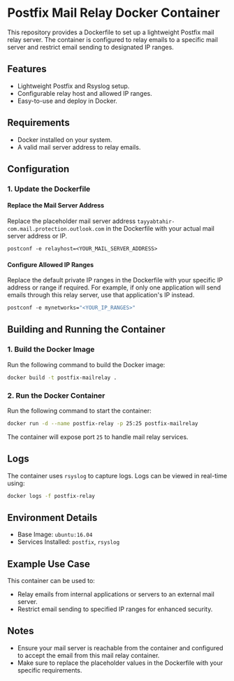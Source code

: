 # Postfix Mail Relay Docker Container

This repository provides a Dockerfile to set up a lightweight Postfix mail relay server. The container is configured to relay emails to a specific mail server and restrict email sending to designated IP ranges.

## Features
- Lightweight Postfix and Rsyslog setup.
- Configurable relay host and allowed IP ranges.
- Easy-to-use and deploy in Docker.

## Requirements
- Docker installed on your system.
- A valid mail server address to relay emails.

## Configuration

### 1. Update the Dockerfile

#### Replace the Mail Server Address
Replace the placeholder mail server address `tayyabtahir-com.mail.protection.outlook.com` in the Dockerfile with your actual mail server address or IP.

```dockerfile
postconf -e relayhost=<YOUR_MAIL_SERVER_ADDRESS>
```

#### Configure Allowed IP Ranges
Replace the default private IP ranges in the Dockerfile with your specific IP address or range if required. For example, if only one application will send emails through this relay server, use that application's IP instead.

```dockerfile
postconf -e mynetworks="<YOUR_IP_RANGES>"
```

## Building and Running the Container

### 1. Build the Docker Image
Run the following command to build the Docker image:

```bash
docker build -t postfix-mailrelay .
```

### 2. Run the Docker Container
Run the following command to start the container:

```bash
docker run -d --name postfix-relay -p 25:25 postfix-mailrelay
```

The container will expose port `25` to handle mail relay services.

## Logs
The container uses `rsyslog` to capture logs. Logs can be viewed in real-time using:

```bash
docker logs -f postfix-relay
```

## Environment Details
- Base Image: `ubuntu:16.04`
- Services Installed: `postfix`, `rsyslog`

## Example Use Case
This container can be used to:
- Relay emails from internal applications or servers to an external mail server.
- Restrict email sending to specified IP ranges for enhanced security.

## Notes
- Ensure your mail server is reachable from the container and configured to accept the email from this mail relay container.
- Make sure to replace the placeholder values in the Dockerfile with your specific requirements.

